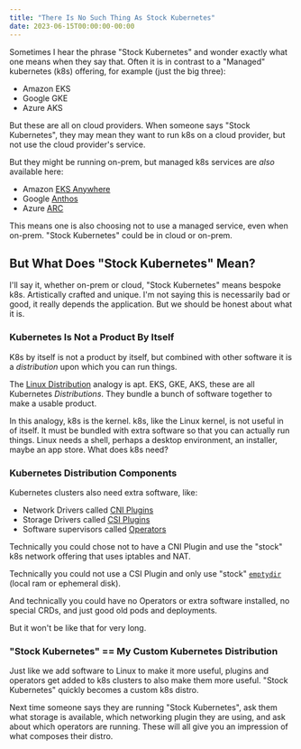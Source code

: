 ```yaml
---
title: "There Is No Such Thing As Stock Kubernetes"
date: 2023-06-15T00:00:00-00:00
---
```


Sometimes I hear the phrase "Stock Kubernetes" and wonder exactly what one means when they say that.
Often it is in contrast to a "Managed" kubernetes (k8s) offering, for example (just the big three):

* Amazon EKS
* Google GKE
* Azure AKS 

But these are all on cloud providers.
When someone says "Stock Kubernetes", they may mean they want to run k8s on a cloud provider, but not use the cloud provider's service.

But they might be running on-prem, but managed k8s services are _also_ available here:

* Amazon [EKS Anywhere](https://aws.amazon.com/eks/eks-anywhere/)
* Google [Anthos](https://cloud.google.com/anthos)
* Azure [ARC](https://azure.microsoft.com/en-us/products/azure-arc/)

This means one is also choosing not to use a managed service, even when on-prem.
"Stock Kubernetes" could be in cloud or on-prem.

## But What Does "Stock Kubernetes" Mean?

I'll say it, whether on-prem or cloud, "Stock Kubernetes" means bespoke k8s.
Artistically crafted and unique.
I'm not saying this is necessarily bad or good, it really depends the application.
But we should be honest about what it is.

### Kubernetes Is Not a Product By Itself

K8s by itself is not a product by itself, but combined with other software it is a _distribution_ upon which you can run things.

The [Linux Distribution](https://en.wikipedia.org/wiki/Linux_distribution) analogy is apt.
EKS, GKE, AKS, these are all Kubernetes _Distributions_.
They bundle a bunch of software together to make a usable product.

In this analogy, k8s is the kernel.
k8s, like the Linux kernel, is not useful in of itself.
It must be bundled with extra software so that you can actually run things.
Linux needs a shell, perhaps a desktop environment, an installer, maybe an app store.
What does k8s need?

### Kubernetes Distribution Components

Kubernetes clusters also need extra software, like:

* Network Drivers called [CNI Plugins](https://github.com/containernetworking/cni#3rd-party-plugins)
* Storage Drivers called [CSI Plugins](https://kubernetes-csi.github.io/docs/drivers.html)
* Software supervisors called [Operators](https://operatorhub.io/)

Technically you could chose not to have a CNI Plugin and use the "stock" k8s network offering that uses iptables and NAT.

Technically you could not use a CSI Plugin and only use "stock" [`emptydir`](https://kubernetes.io/docs/concepts/storage/volumes/#emptydir) (local ram or ephemeral disk).

And technically you could have no Operators or extra software installed, no special CRDs, and just good old pods and deployments.

But it won't be like that for very long.

### "Stock Kubernetes" == My Custom Kubernetes Distribution

Just like we add software to Linux to make it more useful, plugins and operators get added to k8s clusters to also make them more useful.
"Stock Kubernetes" quickly becomes a custom k8s distro.

Next time someone says they are running "Stock Kubernetes", ask them what storage is available, which networking plugin they are using, and ask about which operators are running.
These will all give you an impression of what composes their distro.
